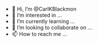 - 👋 Hi, I’m @CarlKBlackmon
- 👀 I’m interested in ...
- 🌱 I’m currently learning ...
- 💞️ I’m looking to collaborate on ...
- 📫 How to reach me ...

<!---
CarlKBlackmon/CarlKBlackmon is a ✨ special ✨ repository because its `README.md` (this file) appears on your GitHub profile.
You can click the Preview link to take a look at your changes.
--->
